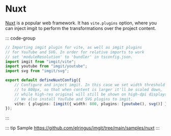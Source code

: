 # Nuxt

[Nuxt](https://nuxt.com) is a popular web framework. It has `vite.plugins` option, where you can inject imgit to perform the transformations over the project content.

::: code-group

```ts [nuxt.config.ts]
// Importing imgit plugin for vite, as well as imgit plugins
// for YouTube and SVG. In order for relative imports to work
// set 'moduleResolution' to 'bundler' in tsconfig.json.
import imgit from "imgit/vite";
import youtube from "imgit/youtube";
import svg from "imgit/svg";

export default defineNuxtConfig({
    // Configure and inject imgit. In this case we set width threshold
    // to 800px, so that when content is larger it'll be scaled down,
    // while high-res original will still be shown on high-dpi displays.
    // We also install YouTube and SVG plugins to imgit.
    vite: { plugins: [imgit({ width: 800, plugins: [youtube(), svg()] })] }
});
```

:::

::: tip Sample
https://github.com/elringus/imgit/tree/main/samples/nuxt
:::

